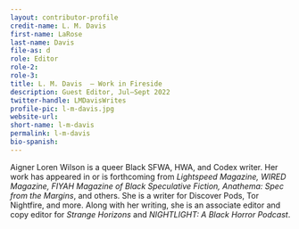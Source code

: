 ```yaml
---
layout: contributor-profile
credit-name: L. M. Davis
first-name: LaRose
last-name: Davis
file-as: d
role: Editor
role-2:
role-3:
title: L. M. Davis  — Work in Fireside
description: Guest Editor, Jul–Sept 2022
twitter-handle: LMDavisWrites
profile-pic: l-m-davis.jpg
website-url:
short-name: l-m-davis
permalink: l-m-davis
bio-spanish:
---
```

Aigner Loren Wilson is a queer Black SFWA, HWA, and Codex writer. Her work has appeared in or is forthcoming from _Lightspeed Magazine, WIRED Magazine, FIYAH Magazine of Black Speculative Fiction, Anathema: Spec from the Margins_, and others. She is a writer for Discover Pods, Tor Nightfire, and more. Along with her writing, she is an associate editor and copy editor for _Strange Horizons_ and _NIGHTLIGHT: A Black Horror Podcast_.
